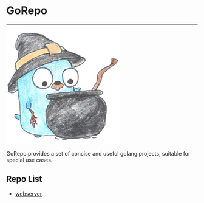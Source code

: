 # GoRepo

---

![img](./images/cooking_300.png)

GoRepo provides a set of concise and useful golang projects, suitable for special use cases.

## Repo List

- [webserver](./webserver)